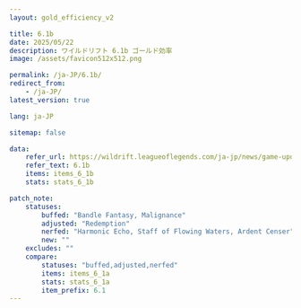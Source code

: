 ```yaml
---
layout: gold_efficiency_v2

title: 6.1b
date: 2025/05/22
description: ワイルドリフト 6.1b ゴールド効率
image: /assets/favicon512x512.png

permalink: /ja-JP/6.1b/
redirect_from: 
    - /ja-JP/
latest_version: true

lang: ja-JP

sitemap: false

data:
    refer_url: https://wildrift.leagueoflegends.com/ja-jp/news/game-updates/wild-rift-patch-notes-6-1b/
    refer_text: 6.1b
    items: items_6_1b
    stats: stats_6_1b

patch_note:
    statuses:
        buffed: "Bandle Fantasy, Malignance"
        adjusted: "Redemption"
        nerfed: "Harmonic Echo, Staff of Flowing Waters, Ardent Censer"
        new: ""
    excludes: ""
    compare:
        statuses: "buffed,adjusted,nerfed"
        items: items_6_1a
        stats: stats_6_1a
        item_prefix: 6.1
---
```

